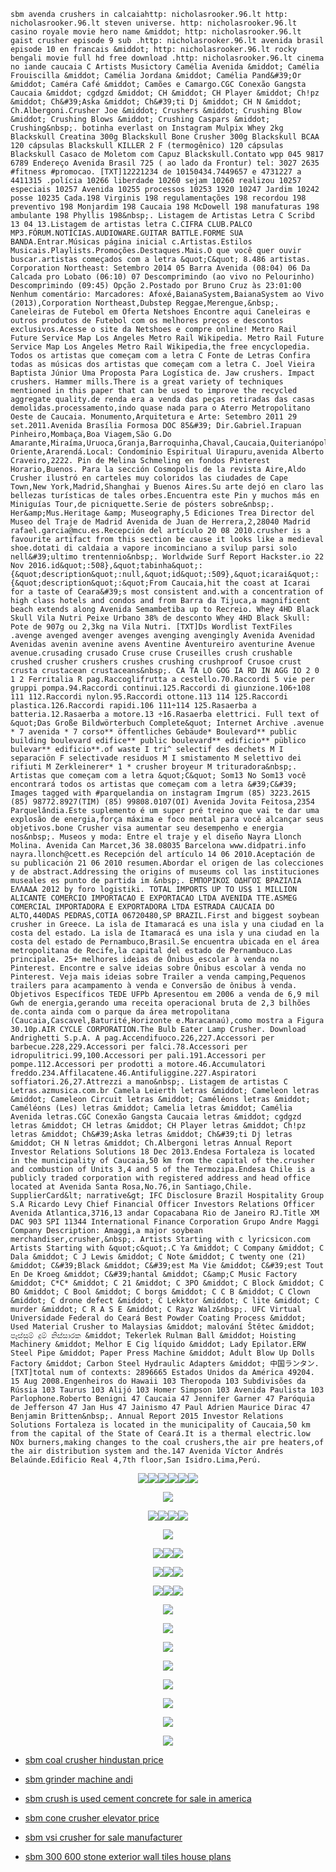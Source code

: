
```
sbm avenda crushers in calcaiahttp: nicholasrooker.96.lt http: nicholasrooker.96.lt steven universe. http: nicholasrooker.96.lt casino royale movie hero name &middot; http: nicholasrooker.96.lt gaist crusher episode 9 sub .http: nicholasrooker.96.lt avenida brasil episode 10 en francais &middot; http: nicholasrooker.96.lt rocky bengali movie full hd free download .http: nicholasrooker.96.lt cinema no iande caucaia C Artists Musictory Camélia Avenida &middot; Camélia Frouiscilla &middot; Camélia Jordana &middot; Camélia Pand&#39;Or &middot; Caméra Café &middot; Camões e Camargo.CGC Conexão Gangsta Caucaia &middot; cgdgzd &middot; CH &middot; CH Player &middot; Ch!pz &middot; Ch&#39;Aska &middot; Ch&#39;ti Dj &middot; CH N &middot; Ch.Albergoni.Crusher Joe &middot; Crushers &middot; Crushing Blow &middot; Crushing Blows &middot; Crushing Caspars &middot; Crushing&nbsp;. botinha everlast on Instagram Mulpix Whey 2kg Blackskull Creatina 300g Blackskull Bone Crusher 300g Blackskull BCAA 120 cápsulas Blackskull KILLER 2 F (termogênico) 120 cápsulas Blackskull Casaco de Moletom com Capuz Blackskull.Contato wpp 045 9817 6789 Endereço Avenida Brasil 725 ( ao lado da Frontur) tel: 3027 2635 #fitness #promocao. ‎[TXT]‎12221234 de 10150434.7449657 e 4731227 a 4411315 .polícia 10266 liberdade 10260 sejam 10260 realizou 10257 especiais 10257 Avenida 10255 processos 10253 1920 10247 Jardim 10242 posse 10235 Cada.198 Virginis 198 regulamentações 198 recordou 198 preventivo 198 Monjardim 198 Caucaia 198 McDowell 198 manufaturas 198 ambulante 198 Phyllis 198&nbsp;. Listagem de Artistas Letra C Scribd 13 04 13.Listagem de artistas letra C.CIFRA CLUB.PALCO MP3.FÓRUM.NOTÍCIAS.AUDIOWARE.GUITAR BATTLE.FORME SUA BANDA.Entrar.Músicas página inicial c.Artistas.Estilos Musicais.Playlists.Promoções.Destaques.Mais.O que você quer ouvir buscar.artistas começados com a letra &quot;C&quot; 8.486 artistas. Corporation Northeast: Setembro 2014 05 Barra Avenida (08:04) 06 Da Calcada pro Lobato (06:10) 07 Descomprimindo (ao vivo no Pelourinho) Descomprimindo (09:45) Opção 2.Postado por Bruno Cruz às 23:01:00 Nenhum comentário: Marcadores: Afoxé,BaianaSystem,BaianaSystem ao Vivo (2013),Corporation Northeast,Dubstep Reggae,Merengue,&nbsp;. Caneleiras de Futebol em Oferta Netshoes Encontre aqui Caneleiras e outros produtos de Futebol com os melhores preços e descontos exclusivos.Acesse o site da Netshoes e compre online! Metro Rail Future Service Map Los Angeles Metro Rail Wikipedia. Metro Rail Future Service Map Los Angeles Metro Rail Wikipedia,the free encyclopedia. Todos os artistas que começam com a letra C Fonte de Letras Confira todas as músicas dos artistas que começam com a letra C. Joel Vieira Baptista Júnior Uma Proposta Para Logística de. Jaw crushers. Impact crushers. Hammer mills.There is a great variety of techniques mentioned in this paper that can be used to improve the recycled aggregate quality.de renda era a venda das peças retiradas das casas demolidas.processamento,indo quase nada para o Aterro Metropolitano Oeste de Caucaia. Monumento,Arquitetura e Arte: Setembro 2011 29 set.2011.Avenida Brasília Formosa DOC 85&#39; Dir.Gabriel.Irapuan Pinheiro,Mombaça,Boa Viagem,São G.Do Amarante,Miraíma,Uruoca,Granja,Barroquinha,Chaval,Caucaia,Quiterianópolis,Parambu,Novo Oriente,Ararendá.Local: Condomínio Espiritual Uirapuru,avenida Alberto Craveiro,2222. Pin de Melina Schmeling en fondos Pinterest Horario,Buenos. Para la sección Cosmopolis de la revista Aire,Aldo Crusher ilustró en carteles muy coloridos las ciudades de Cape Town,New York,Madrid,Shanghai y Buenos Aires.Su arte dejó en claro las bellezas turísticas de tales orbes.Encuentra este Pin y muchos más en Miniguías Tour,de picniquette.Serie de pósters sobre&nbsp;. Her&amp;Mus.Heritage &amp; Museography,5 Ediciones Trea Director del Museo del Traje de Madrid Avenida de Juan de Herrera,2,28040 Madrid rafael.garcia@mcu.es.Recepción del artículo 20 08 2010.crusher is a favourite artifact from this section be cause it looks like a medieval shoe.dotati di caldaia a vapore incominciano a svilup parsi solo nell&#39;ultimo trentennio&nbsp;. Worldwide Surf Report Hackster.io 22 Nov 2016.id&quot;:508},&quot;tabinha&quot;:{&quot;description&quot;:null,&quot;id&quot;:509},&quot;icarai&quot;:{&quot;description&quot;:&quot;From Caucaia,hit the coast at Icarai for a taste of Ceara&#39;s most consistent and.with a concentration of high class hotels and condos and from Barra da Tijuca,a magnificent beach extends along Avenida Semambetiba up to Recreio. Whey 4HD Black Skull Vila Nutri Peixe Urbano 38% de desconto Whey 4HD Black Skull: Pote de 907g ou 2,3kg na Vila Nutri. ‎[TXT]‎Ds Wordlist TextFiles .avenge avenged avenger avenges avenging avengingly Avenida Avenidad Avenidas avenin avenine avens Aventine Aventureiro aventurine Avenue avenue.crusading crusado Cruse cruse Cruseilles crush crushable crushed crusher crushers crushes crushing crushproof Crusoe crust crusta crustacean crustaceans&nbsp;. CA TA LO GOG IA RD IN AGG IO 2 0 1 2 Ferritalia R pag.Raccoglifrutta a cestello.70.Raccordi 5 vie per gruppi pompa.94.Raccordi continui.125.Raccordi di giunzione.106÷108 111 112.Raccordi nylon.95.Raccordi ottone.113 114 125.Raccordi plastica.126.Raccordi rapidi.106 111÷114 125.Rasaerba a batteria.12.Rasaerba a motore.13 ÷16.Rasaerba elettrici. Full text of &quot;Das Große Bildwörterbuch Complete&quot; Internet Archive .avenue * 7 avenida * 7 corso** öffentliches Gebäude* Boulevard** public building boulevard edifice** public boulevard** edificio** püblico bulevar** edificio**.of waste I tri^ selectif des dechets M I separaciön F selectivade residuos M I smistamento M selettivo dei rifiuti M Zerkleinerer* 1 * crusher broyeur M trituradora&nbsp;. Artistas que começam com a letra &quot;C&quot; Som13 No Som13 você encontrará todos os artistas que começam com a letra &#39;C&#39; Images tagged with #parquelandia on instagram Imgrum (85) 3223.2615 (85) 98772.8927(TIM) (85) 99808.0107(OI) Avenida Jovita Feitosa,2354 Parquelândia.Este suplemento é um super pré treino que vai te dar uma explosão de energia,força máxima e foco mental para você alcançar seus objetivos.bone Crusher visa aumentar seu desempenho e energia nos&nbsp;. Museos y moda: Entre el traje y el diseño Nayra Llonch Molina. Avenida Can Marcet,36 38.08035 Barcelona www.didpatri.info nayra.llonch@cett.es Recepción del artículo 14 06 2010.Aceptación de su publicación 21 06 2010 resumen.Abordar el origen de las colecciones y de abstract.Addressing the origins of museums col las instituciones museales es punto de partida im &nbsp;. ΕΜΠΟΡΙΚΟΣ ΟΔΗΓΟΣ ΒΡΑΖΙΛΙΑ ΕΛΛΑΔΑ 2012 by foro logistiki. TOTAL IMPORTS UP TO US$ 1 MILLION ALICANTE COMERCIO IMPORTACAO E EXPORTACAO LTDA AVENIDA TTE.ASMEG COMERCIAL IMPORTADORA E EXPORTADORA LTDA ESTRADA CAUCAIA DO ALTO,440DAS PEDRAS,COTIA 06720480,SP BRAZIL.First and biggest soybean crusher in Greece. La isla de Itamaracá es una isla y una ciudad en la costa del estado. La isla de Itamaracá es una isla y una ciudad en la costa del estado de Pernambuco,Brasil.Se encuentra ubicada en el área metropolitana de Recife,la capital del estado de Pernambuco.Las principale. 25+ melhores ideias de Ônibus escolar à venda no Pinterest. Encontre e salve ideias sobre Ônibus escolar à venda no Pinterest. Veja mais ideias sobre Trailer a venda camping,Pequenos trailers para acampamento à venda e Conversão de ônibus à venda. Objetivos Específicos TEDE UFPb Apresentou em 2006 a venda de 6,9 mil Gwh de energia,gerando uma receita operacional bruta de 2,3 bilhões de.conta ainda com o parque da área metropolitana (Caucaia,Cascavel,Baturité,Horizonte e.Maracanaú),como mostra a Figura 30.10p.AIR CYCLE CORPORATION.The Bulb Eater Lamp Crusher. Download Andrighetti S.p.A. A pag.Accendifuoco.226,227.Accessori per barbecue.228,229.Accessori per falci.78.Accessori per idropulitrici.99,100.Accessori per pali.191.Accessori per pompe.112.Accessori per prodotti a motore.46.Accumulatori freddo.234.Affilacatene.46.Antifuliggine.227.Aspiratori soffiatori.26,27.Attrezzi a mano&nbsp;. Listagem de artistas C Letras.azmusica.com.br Camela Leierth letras &middot; Cameleon letras &middot; Cameleon Circuit letras &middot; Caméléons letras &middot; Caméléons (Les) letras &middot; Camelia letras &middot; Camélia Avenida letras.CGC Conexão Gangsta Caucaia letras &middot; cgdgzd letras &middot; CH letras &middot; CH Player letras &middot; Ch!pz letras &middot; Ch&#39;Aska letras &middot; Ch&#39;ti Dj letras &middot; CH N letras &middot; Ch.Albergoni letras Annual Report Investor Relations Solutions 18 Dec 2013.Endesa Fortaleza is located in the municipality of Caucaia,50 km from the capital of the.crusher and combustion of Units 3,4 and 5 of the Termozipa.Endesa Chile is a publicly traded corporation with registered address and head office located at Avenida Santa Rosa,No.76,in Santiago,Chile. SupplierCard&lt; narrative&gt; IFC Disclosure Brazil Hospitality Group S.A Ricardo Levy Chief Financial Officer Investors Relations Officer Avenida Atlantica,3716,13 andar Copacabana Rio de Janeiro RJ.Title XM DAC 903 SPI 11344 International Finance Corporation Grupo Andre Maggi Company Description: Amaggi,a major soybean merchandiser,crusher,&nbsp;. Artists Starting with c lyricsicon.com Artists Starting with &quot;c&quot;.C Ya &middot; C Company &middot; C Dala &middot; C J Lewis &middot; C Note &middot; C twenty one (21) &middot; C&#39;Black &middot; C&#39;est Ma Vie &middot; C&#39;est Tout En De Kroeg &middot; C&#39;hantal &middot; C&amp;C Music Factory &middot; C*C* &middot; C 21 &middot; C 3PO &middot; C Block &middot; C BO &middot; C Bool &middot; C borgs &middot; C C B &middot; C Clown &middot; C drone defect &middot; C Lekktor &middot; C lite &middot; C murder &middot; C R A S E &middot; C Rayz Walz&nbsp;. UFC Virtual Universidade Federal do Ceará Best Powder Coating Process &middot; Used Material Crusher to Malaysias &middot; malování Štětec &middot; පෑස්සුම් දුම් නිස්සාරක &middot; Tekerlek Rulman Ball &middot; Hoisting Machinery &middot; Melhor E Cig líquido &middot; Lady Epilator.ERW Steel Pipe &middot; Paper Press Machine &middot; Adult Blow Up Dolls Factory &middot; Carbon Steel Hydraulic Adapters &middot; 中国ランタン. ‎[TXT]‎total num of contexts: 2896665 Estados Unidos da América 49204. 15 Aug 2008.Engenheiros do Hawaii 103 Theropoda 103 Subdivisões da Rússia 103 Taurus 103 Alijó 103 Homer Simpson 103 Avenida Paulista 103 Parlophone.Roberto Benigni 47 Caucaia 47 Jennifer Garner 47 Paróquia de Jefferson 47 Jan Hus 47 Jainismo 47 Paul Adrien Maurice Dirac 47 Benjamin Britten&nbsp;. Annual Report 2015 Investor Relations Solutions Fortaleza is located in the municipality of Caucaia,50 km from the capital of the State of Ceará.It is a thermal electric.low NOx burners,making changes to the coal crushers,the air pre heaters,of the air distribution system and the.147 Avenida Víctor Andrés Belaúnde.Edificio Real 4,7th floor,San Isidro.Lima,Perú. 
```

<div align="center">
  
<a rel="nofollow" href="https://m.shibang-china.com?f=github&k=sbm+avenda+crushers+in+calcaia"><img src="https://static.shibang-china.com/en/l.png"></a><img src="https://static.shibang-china.com/en/hw.png"><a rel="nofollow" href="https://m.shibang-china.com/product/?f=github&k=sbm+avenda+crushers+in+calcaia"><img src="https://static.shibang-china.com/en/p.png"></a><a rel="nofollow" href="https://m.shibang-china.com/cases/?f=github&k=sbm+avenda+crushers+in+calcaia"><img src="https://static.shibang-china.com/en/c.png"></a><a rel="nofollow" href="https://m.shibang-china.com/news/?f=github&k=sbm+avenda+crushers+in+calcaia"><img src="https://static.shibang-china.com/en/n.png"></a><a rel="nofollow" href="https://m.shibang-china.com?f=github&k=sbm+avenda+crushers+in+calcaia"><img src="https://static.shibang-china.com/en/m.png"></a>

<a rel="nofollow" href="https://m.shibang-china.com/product/?f=github&k=sbm+avenda+crushers+in+calcaia"><img src="https://static.shibang-china.com/en/b.jpg"></a>
  
<a rel="nofollow" href="https://m.shibang-china.com/solution-aggregate.html?f=github&k=sbm+avenda+crushers+in+calcaia"><img src="https://static.shibang-china.com/en/a.jpg"></a><a rel="nofollow" href="https://m.shibang-china.com/solution-mine.html?f=github&k=sbm+avenda+crushers+in+calcaia"><img src="https://static.shibang-china.com/en/m.jpg"></a><a rel="nofollow" href="https://m.shibang-china.com/solution-mill.html?f=github&k=sbm+avenda+crushers+in+calcaia"><img src="https://static.shibang-china.com/en/g.jpg"></a><a rel="nofollow" href="https://m.shibang-china.com/solution-epc.html?f=github&k=sbm+avenda+crushers+in+calcaia"><img src="https://static.shibang-china.com/en/e.jpg"></a>

<a rel="nofollow" href="https://m.shibang-china.com/product/?f=github&k=sbm+avenda+crushers+in+calcaia"><img src="https://static.shibang-china.com/en/a-p.png"></a>

<a rel="nofollow" href="https://m.shibang-china.com/product/crusher/c6x.html?f=github&k=sbm+avenda+crushers+in+calcaia"><img src="https://static.shibang-china.com/en/j.jpg"></a><a rel="nofollow" href="https://m.shibang-china.com/product/crusher/ci5x.html?f=github&k=sbm+avenda+crushers+in+calcaia"><img src="https://static.shibang-china.com/en/i.jpg"></a><a rel="nofollow" href="https://m.shibang-china.com/product/crusher/hst.html?f=github&k=sbm+avenda+crushers+in+calcaia"><img src="https://static.shibang-china.com/en/c.jpg"></a>

<a rel="nofollow" href="https://m.shibang-china.com/product/mill/mtw.html?f=github&k=sbm+avenda+crushers+in+calcaia"><img src="https://static.shibang-china.com/en/mtw.jpg"></a><a rel="nofollow" href="https://m.shibang-china.com/product/mill/scm.html?f=github&k=sbm+avenda+crushers+in+calcaia"><img src="https://static.shibang-china.com/en/scm.jpg"></a><a rel="nofollow" href="https://m.shibang-china.com/product/mill/lm.html?f=github&k=sbm+avenda+crushers+in+calcaia"><img src="https://static.shibang-china.com/en/lm.jpg"></a>

<a rel="nofollow" href="https://m.shibang-china.com/product/sand/vsi6x.html?f=github&k=sbm+avenda+crushers+in+calcaia"><img src="https://static.shibang-china.com/en/6x.jpg"></a><a rel="nofollow" href="https://m.shibang-china.com/product/sand/vu.html?f=github&k=sbm+avenda+crushers+in+calcaia"><img src="https://static.shibang-china.com/en/vu.jpg"></a><a rel="nofollow" href="https://m.shibang-china.com/product/mobile/klun.html?f=github&k=sbm+avenda+crushers+in+calcaia"><img src="https://static.shibang-china.com/en/k.jpg"></a>

<a rel="nofollow" href="https://m.shibang-china.com/cases/?f=github&k=sbm+avenda+crushers+in+calcaia"><img src="https://static.shibang-china.com/en/case.png"></a>

<a rel="nofollow" href="https://m.shibang-china.com/cases/aggregate/202.html?f=github&k=sbm+avenda+crushers+in+calcaia"><img src="https://static.shibang-china.com/en/c-1.jpg"></a>

<a rel="nofollow" href="https://m.shibang-china.com/cases/aggregate/203.html?f=github&k=sbm+avenda+crushers+in+calcaia"><img src="https://static.shibang-china.com/en/c-2.jpg"></a>

<a rel="nofollow" href="https://m.shibang-china.com/cases/mill/123.html?f=github&k=sbm+avenda+crushers+in+calcaia"><img src="https://static.shibang-china.com/en/c-3.jpg"></a>

<a rel="nofollow" href="https://m.shibang-china.com/contact_us.html?f=github&k=sbm+avenda+crushers+in+calcaia"><img src="https://static.shibang-china.com/en/contact.png"></a>

<a rel="nofollow" href="https://swt.shibang-china.com/?f=github&k=sbm+avenda+crushers+in+calcaia"><img src="https://static.shibang-china.com/en/chat.png"></a>

<a rel="nofollow" href="https://whatsapp.shibangsoft.com/WhatsApp.php?f=github&k=sbm+avenda+crushers+in+calcaia"><img src="https://static.shibang-china.com/en/whatsapp.png"></a>

<a rel="nofollow" href="https://m.shibang-china.com/?f=github&k=sbm+avenda+crushers+in+calcaia"><img src="https://static.shibang-china.com/en/website.png"></a>

</div>


* [sbm coal crusher hindustan price](sbm%20coal%20crusher%20hindustan%20price.md)

* [sbm grinder machine andi](sbm%20grinder%20machine%20andi.md)

* [sbm crush is used cement concrete for sale in america](sbm%20crush%20is%20used%20cement%20concrete%20for%20sale%20in%20america.md)

* [sbm cone crusher elevator price](sbm%20cone%20crusher%20elevator%20price.md)

* [sbm vsi crusher for sale manufacturer](sbm%20vsi%20crusher%20for%20sale%20manufacturer.md)

* [sbm 300 600 stone exterior wall tiles house plans](sbm%20300%20600%20stone%20exterior%20wall%20tiles%20house%20plans.md)
